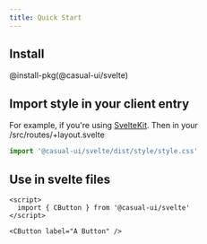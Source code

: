 ```yaml
---
title: Quick Start
---
```


## Install 

@install-pkg(@casual-ui/svelte)

## Import style in your client entry

For example, if you're using [SvelteKit](http://kit.svelte.dev/). Then in your /src/routes/+layout.svelte

```js title="/src/routes/+layout.svelte"
import '@casual-ui/svelte/dist/style/style.css'
```

## Use in svelte files

```svelte live
<script>
  import { CButton } from '@casual-ui/svelte'
</script>

<CButton label="A Button" />
```